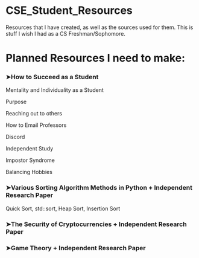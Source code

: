 # CSE_Student_Resources
Resources that I have created, as well as the sources used for them. This is stuff I wish I had as a CS Freshman/Sophomore.

# Planned Resources I need to make:

### ➤How to Succeed as a Student
Mentality and Individuality as a Student

Purpose

Reaching out to others

How to Email Professors

Discord

Independent Study

Impostor Syndrome

Balancing Hobbies


### ➤Various Sorting Algorithm Methods in Python + Independent Research Paper
Quick Sort, std::sort, Heap Sort, Insertion Sort

### ➤The Security of Cryptocurrencies + Independent Research Paper

### ➤Game Theory + Independent Research Paper

